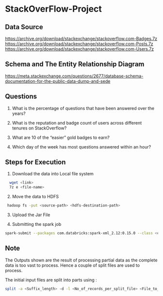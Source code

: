 # StackOverFlow-Project

## Data Source
https://archive.org/download/stackexchange/stackoverflow.com-Badges.7z<br>
https://archive.org/download/stackexchange/stackoverflow.com-Posts.7z<br>
https://archive.org/download/stackexchange/stackoverflow.com-Users.7z<br>

## Schema and The Entity Relationship Diagram
https://meta.stackexchange.com/questions/2677/database-schema-documentation-for-the-public-data-dump-and-sede

## Questions 

1. What is the percentage of questions that have been answered over the years?

2. What is the reputation and badge count of users across different tenures on StackOverflow?

3. What are 10 of the “easier” gold badges to earn?

4. Which day of the week has most questions answered within an hour?

## Steps for Execution

1. Download the data into Local file system
```bash
  wget <link>
  7z e <file-name>
```
2. Move the data to HDFS
```bash
 hadoop fs -put <source-path> <hdfs-destination-path>
```
3. Upload the Jar File

4. Submitting the spark job
```bash
spark-submit --packages com.databricks:spark-xml_2.12:0.15.0 --class <class-name> <jar-file-location> <args>
```

## Note

The Outputs shown are the result of processing partial data as the complete data is too vast to process. Hence a couple of split files are used to process.

The initial input files are split into parts using :
```bash
split -a <Suffix_length> -d -l <No_of_records_per_split_file> <File_to_Split> <Prefix_for_new_files>
```
